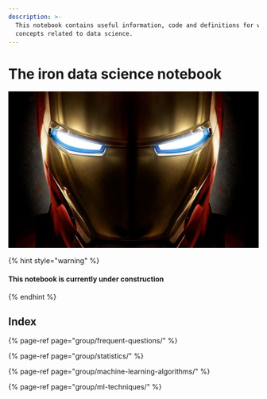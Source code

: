 ```yaml
---
description: >-
  This notebook contains useful information, code and definitions for well-known
  concepts related to data science.
---
```


# The iron data science notebook



![](.gitbook/assets/ironman.jpg)

{% hint style="warning" %}
####                                      This notebook is currently under construction
{% endhint %}

## Index

{% page-ref page="group/frequent-questions/" %}

{% page-ref page="group/statistics/" %}

{% page-ref page="group/machine-learning-algorithms/" %}

{% page-ref page="group/ml-techniques/" %}

